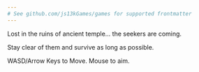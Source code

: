 ```yaml
---
# See github.com/js13kGames/games for supported frontmatter
---
```

Lost in the ruins of ancient temple... the seekers are coming.

Stay clear of them and survive as long as possible.

WASD/Arrow Keys to Move. Mouse to aim.